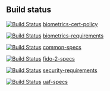 ## Build status

[![Build Status](https://travis-ci.com/fido-alliance/biometrics-cert-policy.svg?token=asXKRPvY28vsEKyUzxTx&branch=master)](https://travis-ci.com/fido-alliance/biometrics-cert-policy) [biometrics-cert-policy](<https://travis-ci.com/fido-alliance/biometrics-cert-policy>)

[![Build Status](https://travis-ci.com/fido-alliance/biometrics-requirements.svg?token=asXKRPvY28vsEKyUzxTx&branch=master)](https://travis-ci.com/fido-alliance/biometrics-requirements) [biometrics-requirements](<https://travis-ci.com/fido-alliance/biometrics-requirements>)

[![Build Status](https://travis-ci.com/fido-alliance/common-specs.svg?token=asXKRPvY28vsEKyUzxTx&branch=master)](https://travis-ci.com/fido-alliance/common-specs) [common-specs](<https://travis-ci.com/fido-alliance/common-specs>)

[![Build Status](https://travis-ci.com/fido-alliance/fido-2-specs.svg?token=asXKRPvY28vsEKyUzxTx&branch=master)](https://travis-ci.com/fido-alliance/fido-2-specs) [fido-2-specs](<https://travis-ci.com/fido-alliance/fido-2-specs>)

[![Build Status](https://travis-ci.com/fido-alliance/security-requirements.svg?token=asXKRPvY28vsEKyUzxTx&branch=master)](https://travis-ci.com/fido-alliance/security-requirements) [security-requirements](<https://travis-ci.com/fido-alliance/security-requirements>)

[![Build Status](https://travis-ci.com/fido-alliance/uaf-specs.svg?token=asXKRPvY28vsEKyUzxTx&branch=master)](https://travis-ci.com/fido-alliance/uaf-specs) [uaf-specs](<https://travis-ci.com/fido-alliance/uaf-specs>)

